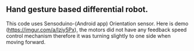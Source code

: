 ## Hand gesture based differential robot.
This code uses Sensoduino-(Android app) Orientation sensor.
Here is demo (https://imgur.com/a/Izjy5Px), the motors did not have any feedback speed control mechanism therefore it was turning slightly to one side when moving forward.
